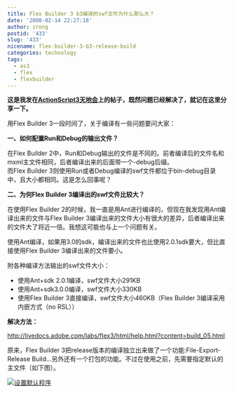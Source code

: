 ```yaml
---
title: Flex Builder 3 b3编译的swf文件为什么那么大？
date: '2008-02-14 22:27:18'
author: zrong
postid: '433'
slug: '433'
nicename: flex-builder-3-b3-release-build
categories: technology
tags:
  - as3
  - flex
  - flexbuilder
---
```


**这是我发在[ActionScript3天地会](http://bbs.actionscript3.cn/thread-3412-1-1.html)上的帖子，既然问题已经解决了，就记在这里分享一下。**

用Flex Builder 3一段时间了，关于编译有一些问题要问大家：

**一、如何配置Run和Debug的输出文件？**

在Flex Builder
2中，Run和Debug输出的文件是不同的。前者编译后的文件名和mxml主文件相同，后者编译出来的后面带一个-debug后缀。  
而Flex Builder
3则使用Run或者Debug编译的swf文件都位于bin-debug目录中，且大小都相同。这是怎么回事呢？

**二、为何Flex Builder 3编译出的swf文件比较大？**  
<!--more-->  
在使用Flex Builder
2的时候，我一直是用Ant进行编译的，但现在我发现用Ant编译出来的文件与Flex
Builder
3编译出来的文件大小有很大的差异，后者编译出来的文件大了将近一倍。我想这可能也与上一个问题有关。

使用Ant编译，如果用3.0的sdk，编译出来的文件也比使用2.0.1sdk要大，但比直接使用Flex
Builder 3编译出来的文件要小。

附各种编译方法输出的swf文件大小：

-   使用Ant+sdk 2.0.1编译，swf文件大小291KB
-   使用Ant+sdk3.0.0编译，swf文件大小330KB
-   使用Flex Builder 3直接编译，swf文件大小460KB（Flex Builder
    3编译采用内嵌方式（no RSL））

**解决方法：**  

<http://livedocs.adobe.com/labs/flex3/html/help.html?content=build_05.html>

原来，Flex Builder
3把release版本的编译独立出来做了一个功能:File-Export-Release
Build...另外还有一个打包的功能。不过在使用之前，先需要指定默认的主文件（如下图）。  

[![设置默认程序](/uploads/2008/02/_post.gif "设置默认程序")](/uploads/2008/02/post.gif "设置默认程序")

